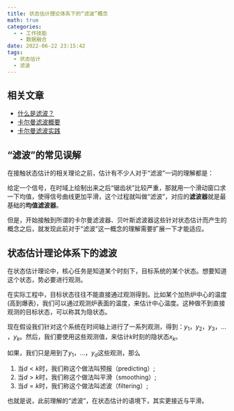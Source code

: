 ```yaml
---
title: 状态估计理论体系下的“滤波”概念
math: true
categories:
  - - 工作技能
    - 数据融合
date: 2022-06-22 23:15:42
tags:
  - 状态估计
  - 滤波
---
```

## 相关文章
- [什么是滤波？](https://guohongming.cn/2022/06/22/%E7%8A%B6%E6%80%81%E4%BC%B0%E8%AE%A1%E7%90%86%E8%AE%BA%E4%BD%93%E7%B3%BB%E4%B8%8B%E7%9A%84%E2%80%9C%E6%BB%A4%E6%B3%A2%E2%80%9D%E6%A6%82%E5%BF%B5/)
- [卡尔曼滤波概要](https://guohongming.cn/2021/05/22/%E5%8D%A1%E5%B0%94%E6%9B%BC%E6%BB%A4%E6%B3%A2%E6%A6%82%E8%A6%81/)
- [卡尔曼滤波实践](https://guohongming.cn/2021/06/05/%E5%8D%A1%E5%B0%94%E6%9B%BC%E6%BB%A4%E6%B3%A2%E5%AE%9E%E8%B7%B5/)

## “滤波”的常见误解
在接触状态估计的相关理论之前，估计有不少人对于“滤波”一词的理解都是：

给定一个信号，在时域上绘制出来之后“锯齿状”比较严重，那就用一个滑动窗口求一下均值，使得信号曲线更加平滑，这个过程就叫做“滤波”，对应的**滤波器**就是最基础的**均值滤波器**。

但是，开始接触到所谓的卡尔曼滤波器、贝叶斯滤波器这些针对状态估计而产生的概念之后，就发现此前对于“滤波”这一概念的理解需要扩展一下才能适应。

## 状态估计理论体系下的滤波
在状态估计理论中，核心任务是知道某个时刻下，目标系统的某个状态。想要知道这个状态，势必要进行观测。

在实际工程中，目标状态往往不能直接通过观测得到。比如某个加热炉中心的温度(高到爆表)，我们可以通过观测炉表面的温度，来估计中心温度。这种做不到直接观测的目标状态，可以称其为隐状态。

现在假设我们针对这个系统在时间轴上进行了一系列观测，得到：$y_1$，$y_2$，$y_3$，... ，$y_k$。然后，我们要使用这些观测值，来估计$k$时刻的隐状态$x_k$。

如果，我们只是用到了$y_1$，...，$y_d$这些观测，那么
1. 当$d < k$时，我们称这个做法叫预报（predicting）;
2. 当$d > k$时，我们称这个做法叫平滑（smoothing）;
3. 当$d = k$时，我们称这个做法叫滤波（filtering）;

也就是说，此前理解的“滤波”，在状态估计的语境下，其实更接近与平滑。